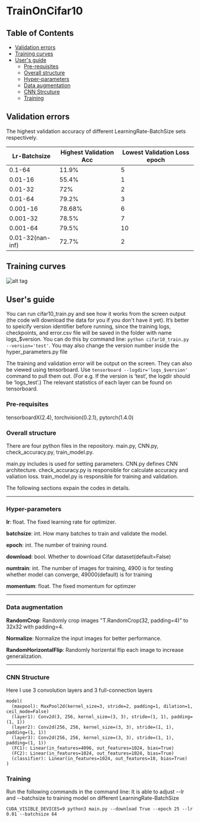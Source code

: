 # TrainOnCifar10
## Table of Contents
* [Validation errors](#validation-errors)
* [Training curves](#training-curves)
* [User's guide](#users-guide)
   * [Pre-requisites](#pre-requisites)
   * [Overall structure](#overall-structure)
   * [Hyper-parameters](#hyper-parameters)
   * [Data augmentation](#data-augmentation)
   * [CNN Strcuture](#cnn-structure)
   * [Training](#training)


## Validation errors
The highest validation accuracy of different LearningRate-BatchSize sets respectively. 

Lr-Batchsize | Highest Validation Acc | Lowest Validation Loss epoch
------- | ----------------------- | -----------------------
0.1-64 | 11.9% | 5
0.01-16 | 55.4% | 1
0.01-32 | 72% | 2
0.01-64 | 79.2% | 3
0.001-16 | 78.68% | 6
0.001-32 | 78.5% | 7
0.001-64 | 79.5% | 10
0.01-32(nan-inf) | 72.7% | 2

## Training curves
![alt tag](https://github.com/wenxinxu/resnet-in-tensorflow/blob/master/train_curve2.png)

## User's guide
You can run cifar10_train.py and see how it works from the screen output (the code will download the data for you if you don't have it yet). It’s better to speicify version identifier before running, since the training logs, checkpoints, and error.csv file will be saved in the folder with name logs_$version. You can do this by command line: `python cifar10_train.py --version='test'`. You may also change the version number inside the hyper_parameters.py file

The training and validation error will be output on the screen. They can also be viewed using tensorboard. Use `tensorboard --logdir='logs_$version'` command to pull them out. (For e.g. If the version is ‘test’, the logdir should be ‘logs_test’.) 
The relevant statistics of each layer can be found on tensorboard.  

### Pre-requisites
tensorboardX(2.4), torchvision(0.2.1), pytorch(1.4.0)

### Overall structure
There are four python files in the repository. main.py, CNN.py, check_accuracy.py, train_model.py.

main.py includes is used for setting parameters.
CNN.py defines CNN architecture.
check_accuracy.py is responsible for calculate accuracy and valiation loss.
train_model.py is responsible for training and validation. 

The following sections expain the codes in details.

-------------------------------------------------------------------------------------------------------------------------------------
### Hyper-parameters
**lr**: float. The fixed learning rate for optimizer.

**batchsize**: int. How many batches to train and validate the model.

**epoch**: int. The number of training round.

**download**: bool. Whether to download Cifar dataset(default=False)

**numtrain**: int. The number of images for training, 4900 is for testing whether model can converge, 49000(default) is for training

**momentum**: float. The fixed momentum for optimzer

-----------------------------------------------------------------------------------------------------------------------------------

### Data augmentation
**RandomCrop**: Randomly crop images "T.RandomCrop(32, padding=4)" to 32x32 with padding=4.

**Normalize**: Normalize the input images for better performance.

**RandomHorizontalFlip**: Randomly horizental flip each image to increase generalization.

-----------------------------------------------------------------------------------------------------------------------------------


### CNN Structure
Here I use 3 convolution layers and 3 full-connection layers
```
model(
  (maxpool): MaxPool2d(kernel_size=3, stride=2, padding=1, dilation=1, ceil_mode=False)
  (layer1): Conv2d(3, 256, kernel_size=(3, 3), stride=(1, 1), padding=(1, 1))
  (layer2): Conv2d(256, 256, kernel_size=(3, 3), stride=(1, 1), padding=(1, 1))
  (layer3): Conv2d(256, 256, kernel_size=(3, 3), stride=(1, 1), padding=(1, 1))
  (FC1): Linear(in_features=4096, out_features=1024, bias=True)
  (FC2): Linear(in_features=1024, out_features=1024, bias=True)
  (classifier): Linear(in_features=1024, out_features=10, bias=True)
)
```

### Training
Run the following commands in the command line:
It is able to adjust --lr and --batchsize to training model on different LearningRate-BatchSize
```
CUDA_VISIBLE_DEVICES=9 python3 main.py --download True --epoch 25 --lr 0.01 --batchsize 64 
```

   
